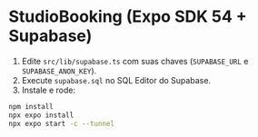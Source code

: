 # StudioBooking (Expo SDK 54 + Supabase)

1) Edite `src/lib/supabase.ts` com suas chaves (`SUPABASE_URL` e `SUPABASE_ANON_KEY`).
2) Execute `supabase.sql` no SQL Editor do Supabase.
3) Instale e rode:
```bash
npm install
npx expo install
npx expo start -c --tunnel
```
